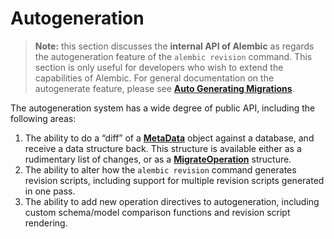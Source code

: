 # Autogeneration

[Auto Generating Migrations]: ../en/../autogenerate.html
[MetaData]: https://docs.sqlalchemy.org/en/14/core/metadata.html#sqlalchemy.schema.MetaData
[MigrateOperation]: ../en/operations.html#alembic.operations.ops.MigrateOperation

> **Note:** this section discusses the **internal API of Alembic** as regards the autogeneration feature of the `alembic revision` command. This section is only useful for developers who wish to extend the capabilities of Alembic. For general documentation on the autogenerate feature, please see **[Auto Generating Migrations]**.

The autogeneration system has a wide degree of public API, including the following areas:

1. The ability to do a “diff” of a **[MetaData]** object against a database, and receive a data structure back. This structure is available either as a rudimentary list of changes, or as a **[MigrateOperation]** structure.
2. The ability to alter how the `alembic revision` command generates revision scripts, including support for multiple revision scripts generated in one pass.
3. The ability to add new operation directives to autogeneration, including custom schema/model comparison functions and revision script rendering.
